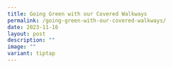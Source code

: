 ```yaml
---
title: Going Green with our Covered Walkways
permalink: /going-green-with-our-covered-walkways/
date: 2023-11-16
layout: post
description: ""
image: ""
variant: tiptap
---
```

